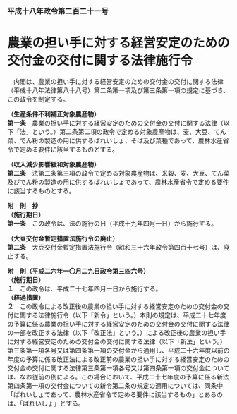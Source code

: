 ### 平成十八年政令第二百二十一号  
# 農業の担い手に対する経営安定のための交付金の交付に関する法律施行令  
　内閣は、農業の担い手に対する経営安定のための交付金の交付に関する法律（平成十八年法律第八十八号）第二条第一項及び第三条第一項の規定に基づき、この政令を制定する。  
  
**（生産条件不利補正対象農産物）**  
**第一条**　農業の担い手に対する経営安定のための交付金の交付に関する法律（以下「法」という。）第二条第二項の政令で定める対象農産物は、麦、大豆、てん菜、でん粉の製造の用に供するばれいしょ、そば及び菜種であって、農林水産省令で定める要件に該当するものとする。  
  
**（収入減少影響緩和対象農産物）**  
**第二条**　法第二条第三項の政令で定める対象農産物は、米穀、麦、大豆、てん菜及びでん粉の製造の用に供するばれいしょであって、農林水産省令で定める要件に該当するものとする。  
  
**附　則　抄**  
**（施行期日）**  
**第一条**　この政令は、法の施行の日（平成十九年四月一日）から施行する。  
  
**（大豆交付金暫定措置法施行令の廃止）**  
**第二条**　大豆交付金暫定措置法施行令（昭和三十六年政令第四百十七号）は、廃止する。  
  
**附　則（平成二六年一〇月二九日政令第三四六号）**  
**（施行期日）**  
**１**　この政令は、平成二十七年四月一日から施行する。  
**（経過措置）**  
**２**　この政令による改正後の農業の担い手に対する経営安定のための交付金の交付に関する法律施行令（以下「新令」という。）本則の規定は、平成二十七年度の予算に係る農業の担い手に対する経営安定のための交付金の交付に関する法律の一部を改正する法律（以下「改正法」という。）による改正後の農業の担い手に対する経営安定のための交付金の交付に関する法律（以下「新法」という。）第三条第一項各号又は第四条第一項の交付金から適用し、平成二十六年度以前の年度の予算に係る改正法による改正前の農業の担い手に対する経営安定のための交付金の交付に関する法律第三条第一項各号又は第四条第一項の交付金については、なお従前の例による。この場合において、平成二十七年度の予算に係る新法第四条第一項の交付金についての新令第二条の規定の適用については、同条中「ばれいしょであって、農林水産省令で定める要件に該当するもの」とあるのは、「ばれいしょ」とする。  
  
